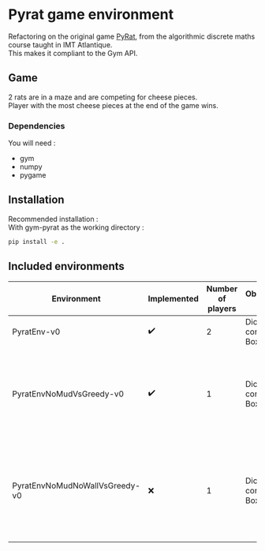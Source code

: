 # Pyrat game environment
Refactoring on the original game [PyRat](https://github.com/vgripon/PyRat), from the algorithmic discrete maths course taught in IMT Atlantique.  
This makes it compliant to the Gym API.

## Game
2 rats are in a maze and are competing for cheese pieces.  
Player with the most cheese pieces at the end of the game wins.


### Dependencies
You will need :  
* gym
* numpy
* pygame

## Installation 
Recommended installation :   
With gym-pyrat as the working directory :
```bash
pip install -e .
```

## Included environments
| Environment                    | Implemented        | Number of players | Observation space     | Action space                   | Other                                                                                 |
|--------------------------------|--------------------|-------------------|-----------------------|--------------------------------|---------------------------------------------------------------------------------------|
| PyratEnv-v0                    | :heavy_check_mark: | 2                 | Dict containing Boxes | Tuple(Discrete(4),Discrete(4)) | Base Env                                                |
| PyratEnvNoMudVsGreedy-v0       | :heavy_check_mark: | 1                 | Dict containing Boxes | Discrete(4)                    | Same as PyratEnv-v0, but the agent plays against greedy, and there is no mud          |
| PyratEnvNoMudNoWallVsGreedy-v0 | :x:                | 1                 | Dict containing Boxes | Discrete(4)                    | Same as PyratEnv-v0, but the agent plays against greedy, and there is no mud or walls |
